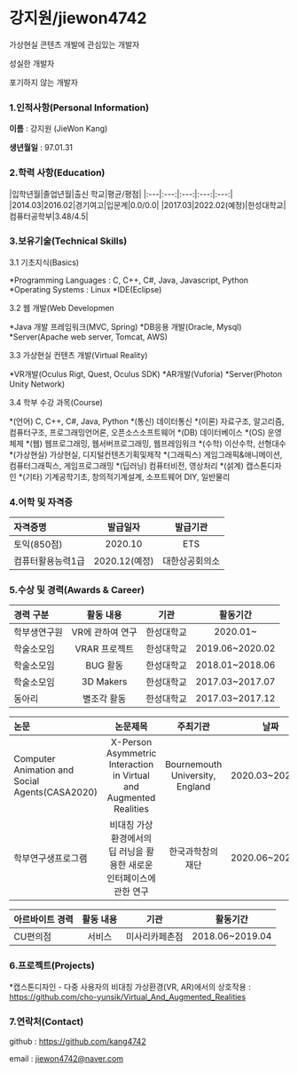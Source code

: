 # 강지원/jiewon4742

가상현실 콘텐츠 개발에 관심있는 개발자

성실한 개발자

포기하지 않는 개발자

### 1.인적사항(Personal Information)

**이름** : 강지원 (JieWon Kang)

**생년월일** : 97.01.31

### 2.학력 사항(Education)

|입학년월|졸업년월|출신 학교|평균/평점|
|:---|:---:|:---:|:---:|:---:|
|2014.03|2016.02|경기여고|입문계|0.0/0.0|
|2017.03|2022.02(예정)|한성대학교|컴퓨터공학부|3.48/4.5|

### 3.보유기술(Technical Skills)

3.1 기초지식(Basics)

 *Programming Languages : C, C++, C#, Java, Javascript, Python
 *Operating Systems : Linux
 *IDE(Eclipse)

3.2 웹 개발(Web Developmen

 *Java 개발 프레임워크(MVC, Spring)
 *DB응용 개발(Oracle, Mysql)
 *Server(Apache web server, Tomcat, AWS)

3.3 가상현실 컨텐츠 개발(Virtual Reality)

 *VR개발(Oculus Rigt, Quest, Oculus SDK)
 *AR개발(Vuforia)
 *Server(Photon Unity Network)

3.4 학부 수강 과목(Course)

 *(언어) C, C++, C#, Java, Python
 *(통신) 데이터통신
 *(이론) 자료구조, 알고리즘, 컴퓨터구조, 프로그래밍언어론, 오픈소스소프트웨어
 *(DB) 데이터베이스
 *(OS) 운영체제
 *(웹) 웹프로그래밍, 웹서버프로그래밍, 웹프레임워크
 *(수학) 이산수학, 선형대수
 *(가상현실) 가상현실, 디지털컨텐츠기획및제작
 *(그래픽스) 게임그래픽&애니메이션, 컴퓨터그래픽스, 게임프로그래밍
 *(딥러닝) 컴퓨터비전, 영상처리 
 *(섥계) 캡스톤디자인
 *(기타) 기계공학기초, 창의적기계설계, 소프트웨어 DIY, 일반물리

### 4.어학 및 자격증

|자격증명|발급일자|발급기관|
|:---|:---:|:---:|
|토익(850점)|2020.10|ETS|
|컴퓨터활용능력1급|2020.12(예정)|대한상공회의소|

### 5.수상 및 경력(Awards & Career)

|경력 구분|활동 내용|기관|활동기간|
|:---|:---:|:---:|:---:|
|학부생연구원|VR에 관하여 연구|한성대학교|2020.01~|
|학술소모임|VRAR 프로젝트|한성대학교|2019.06~2020.02|
|학술소모임|BUG 활동|한성대학교|2018.01~2018.06|
|학술소모임|3D Makers|한성대학교|2017.03~2017.07|
|동아리|별조각 활동|한성대학교|2017.03~2017.12|

|논문|논문제목|주최기관|날짜|
|:---|:---:|:---:|:---:|
|Computer Animation and Social Agents(CASA2020)|X-Person Asymmetric Interaction in Virtual and Augmented Realities|Bournemouth University, England|2020.03~2020.11|
|학부연구생프로그램|비대칭 가상환경에서의 딥 러닝을 활용한 새로운 인터페이스에 관한 연구|한국과학창의재단|2020.06~2020.11|

|아르바이트 경력|활동 내용|기관|활동기간|
|:---|:---:|:---:|:---:|
|CU편의점|서비스|미사리카페촌점|2018.06~2019.04|

### 6.프로젝트(Projects)

*캡스톤디자인 - 다중 사용자의 비대칭 가상환경(VR, AR)에서의 상호작용 : https://github.com/cho-yunsik/Virtual_And_Augmented_Realities

### 7.연락처(Contact)

github : https://github.com/kang4742

email : jiewon4742@naver.com
